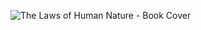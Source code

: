 ![The Laws of Human Nature - Book Cover](https://live.staticflickr.com/65535/53982779244_d8c3c0e40d_b.jpg)